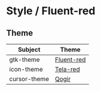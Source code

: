 

# Style / Fluent-red


## Theme

| Subject | Theme |
| --- | --- |
| gtk-theme | [Fluent-red](https://github.com/vinceliuice/Fluent-gtk-theme) |
| icon-theme | [Tela-red](https://github.com/vinceliuice/Tela-icon-theme) |
| cursor-theme | [Qogir](https://github.com/vinceliuice/Qogir-icon-theme/tree/master/src/cursors) |
